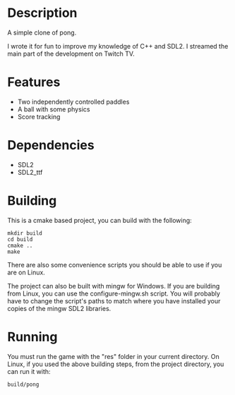 # Description
A simple clone of pong.

I wrote it for fun to improve my knowledge of C++ and SDL2. I streamed the main part of the development on Twitch TV.

# Features
* Two independently controlled paddles
* A ball with some physics
* Score tracking

# Dependencies
* SDL2
* SDL2_ttf

# Building
This is a cmake based project, you can build with the following:

	mkdir build
	cd build
	cmake ..
	make

There are also some convenience scripts you should be able to use if you are on Linux.

The project can also be built with mingw for Windows. If you are building from Linux, you can use the configure-mingw.sh script. You will probably have to change the script's paths to match where you have installed your copies of the mingw SDL2 libraries.

# Running
You must run the game with the "res" folder in your current directory. On Linux, if you used the above building steps, from the project directory, you can run it with:

	build/pong
